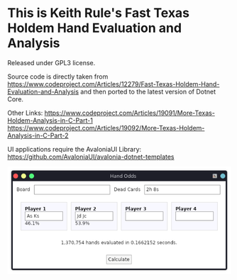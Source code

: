 # This is Keith Rule's Fast Texas Holdem Hand Evaluation and Analysis
 
Released under GPL3 license.


Source code is directly taken from https://www.codeproject.com/Articles/12279/Fast-Texas-Holdem-Hand-Evaluation-and-Analysis and then ported to the latest version of Dotnet Core.

Other Links:
https://www.codeproject.com/Articles/19091/More-Texas-Holdem-Analysis-in-C-Part-1
https://www.codeproject.com/Articles/19092/More-Texas-Holdem-Analysis-in-C-Part-2


UI applications require the AvaloniaUI Library: https://github.com/AvaloniaUI/avalonia-dotnet-templates
 
 ![Image of Yaktocat](/HandOdds/handodds.png)
